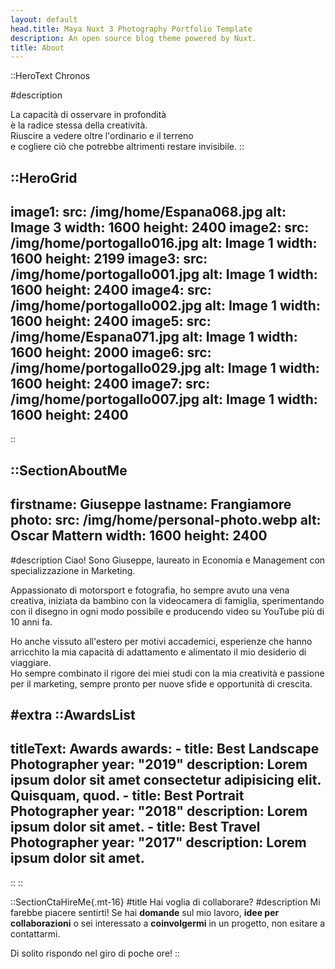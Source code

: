 ```yaml
---
layout: default
head.title: Maya Nuxt 3 Photography Portfolio Template
description: An open source blog theme powered by Nuxt.
title: About
---
```


::HeroText
Chronos

#description

La capacità di osservare in profondità<br>
è la radice stessa della creatività.<br>
Riuscire a vedere oltre l'ordinario e il terreno<br>
e cogliere ciò che potrebbe altrimenti restare invisibile.
::

::HeroGrid
---
image1:
  src: /img/home/Espana068.jpg
  alt: Image 3
  width: 1600
  height: 2400
image2:
  src: /img/home/portogallo016.jpg
  alt: Image 1
  width: 1600
  height: 2199
image3:
  src: /img/home/portogallo001.jpg
  alt: Image 1
  width: 1600
  height: 2400
image4:
  src: /img/home/portogallo002.jpg
  alt: Image 1
  width: 1600
  height: 2400
image5:
  src: /img/home/Espana071.jpg
  alt: Image 1
  width: 1600
  height: 2000
image6:
  src: /img/home/portogallo029.jpg
  alt: Image 1
  width: 1600
  height: 2400
image7:
  src: /img/home/portogallo007.jpg
  alt: Image 1
  width: 1600
  height: 2400
---
::

::SectionAboutMe
---
firstname: Giuseppe 
lastname: Frangiamore
photo:
  src: /img/home/personal-photo.webp
  alt: Oscar Mattern
  width: 1600
  height: 2400
---
#description
Ciao! Sono Giuseppe, laureato in Economia e Management con specializzazione in Marketing.
 
Appassionato di motorsport e fotografia, ho sempre avuto una vena creativa, iniziata da bambino con la videocamera di famiglia, sperimentando con il disegno in ogni modo possibile e producendo video su YouTube più di 10 anni fa.
 
Ho anche vissuto all'estero per motivi accademici, esperienze che hanno arricchito la mia capacità di adattamento e alimentato il mio desiderio di viaggiare.<br>
Ho sempre combinato il rigore dei miei studi con la mia creatività e passione per il marketing, sempre pronto per nuove sfide e opportunità di crescita.

#extra
  ::AwardsList
  ---
  titleText: Awards
  awards:
    - title: Best Landscape Photographer
      year: "2019"
      description: Lorem ipsum dolor sit amet consectetur adipisicing elit. Quisquam, quod.
    - title: Best Portrait Photographer
      year: "2018"
      description: Lorem ipsum dolor sit amet.
    - title: Best Travel Photographer
      year: "2017"
      description: Lorem ipsum dolor sit amet.
  ---
  ::
::


::SectionCtaHireMe{.mt-16}
#title
Hai voglia di collaborare?
#description
Mi farebbe piacere sentirti! Se hai __domande__ sul mio lavoro, __idee per collaborazioni__ o sei interessato a __coinvolgermi__ in un progetto, non esitare a contattarmi.

Di solito rispondo nel giro di poche ore!
::